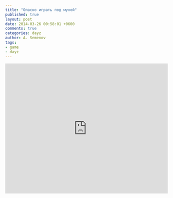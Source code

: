```yaml
---
title: "Опасно играть под мухой"
published: true
layout: post
date: 2014-03-26 00:58:01 +0600
comments: true
categories: dayz
author: A. Semenov
tags: 
- game
- dayz
---
```


<!--more-->

<iframe width="520" height="415" src="http://www.youtube.com/embed/xkPEcq_SM6Y" frameborder="0" allowfullscreen> </iframe>
